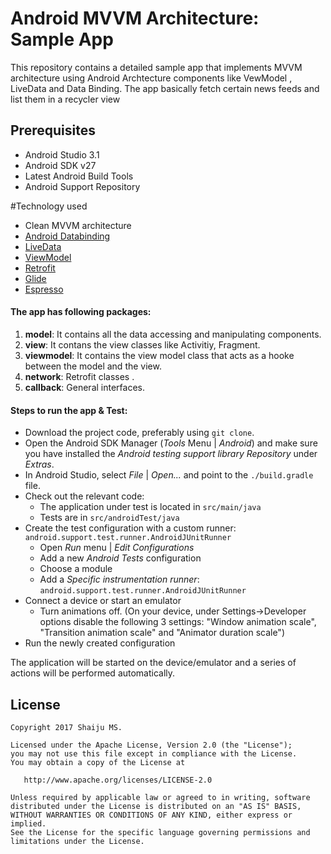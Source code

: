 # Android MVVM Architecture: Sample App
This repository contains a detailed sample app that implements MVVM architecture using Android Archtecture components like VewModel , LiveData and Data Binding.
The app basically fetch certain news feeds and list them in a recycler view

Prerequisites
--------------

- Android Studio 3.1
- Android SDK v27
- Latest Android Build Tools
- Android Support Repository

#Technology used
* Clean MVVM architecture
* [Android Databinding](https://developer.android.com/topic/libraries/data-binding/index.html)
* [LiveData](https://developer.android.com/topic/libraries/architecture/livedata)
* [ViewModel](https://developer.android.com/topic/libraries/architecture/viewmodel)
* [Retrofit](https://square.github.io/retrofit/)
* [Glide](https://github.com/bumptech/glide)
* [Espresso]()


#### The app has following packages:
1. **model**: It contains all the data accessing and manipulating components.
2. **view**: It contans the view classes like Activitiy, Fragment.
3. **viewmodel**: It contains the view model class that acts as a hooke between the model and the view.
4. **network**: Retrofit classes .
4. **callback**: General interfaces.

#### Steps to run the app & Test:
- Download the project code, preferably using `git clone`.
- Open the Android SDK Manager (*Tools* Menu | *Android*) and make sure you have installed the *Android testing support library Repository* under *Extras*.
- In Android Studio, select *File* | *Open...* and point to the `./build.gradle` file.
- Check out the relevant code:
    * The application under test is located in `src/main/java`
    * Tests are in `src/androidTest/java`
- Create the test configuration with a custom runner: `android.support.test.runner.AndroidJUnitRunner`
    * Open *Run* menu | *Edit Configurations*
    * Add a new *Android Tests* configuration
    * Choose a module
    * Add a *Specific instrumentation runner*: `android.support.test.runner.AndroidJUnitRunner`
- Connect a device or start an emulator
    * Turn animations off.
    (On your device, under Settings->Developer options disable the following 3 settings: "Window animation scale", "Transition animation scale" and "Animator duration scale")
- Run the newly created configuration

The application will be started on the device/emulator and a series of actions will be performed automatically.

License
--------


    Copyright 2017 Shaiju MS.

    Licensed under the Apache License, Version 2.0 (the "License");
    you may not use this file except in compliance with the License.
    You may obtain a copy of the License at

       http://www.apache.org/licenses/LICENSE-2.0

    Unless required by applicable law or agreed to in writing, software
    distributed under the License is distributed on an "AS IS" BASIS,
    WITHOUT WARRANTIES OR CONDITIONS OF ANY KIND, either express or implied.
    See the License for the specific language governing permissions and
    limitations under the License.


